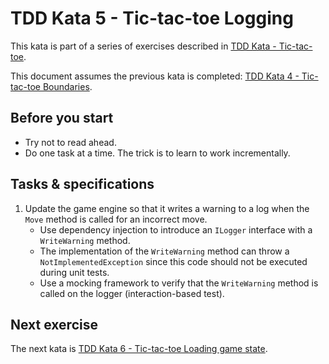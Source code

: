 # TDD Kata 5 - Tic-tac-toe Logging

This kata is part of a series of exercises described in [TDD Kata - Tic-tac-toe](tdd_kata_intro.md).

This document assumes the previous kata is completed: [TDD Kata 4 - Tic-tac-toe Boundaries](tdd_kata4.md).

## Before you start

- Try not to read ahead.
- Do one task at a time. The trick is to learn to work incrementally.

## Tasks & specifications

1.  Update the game engine so that it writes a warning to a log when the `Move` method is called for an incorrect move.
    - Use dependency injection to introduce an `ILogger` interface with a `WriteWarning` method.
    - The implementation of the `WriteWarning` method can throw a `NotImplementedException` since this code should not be executed during unit tests.
    - Use a mocking framework to verify that the `WriteWarning` method is called on the logger (interaction-based test).

## Next exercise

The next kata is [TDD Kata 6 - Tic-tac-toe Loading game state](tdd_kata6.md).